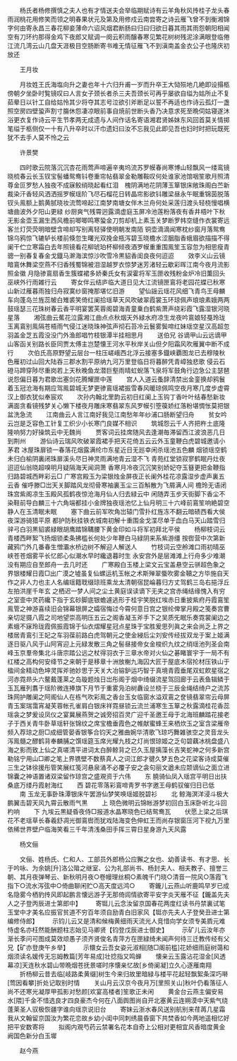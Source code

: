 <!-- { "loadSidebar": true } -->
　　杨氏者杨修撰慎之夫人也有才情送夫会举临期赋诗有云羊角秋风抟桂子龙头春雨润桃花用修笑而领之明春果状元及第及用修戍云南尝寄之诗云雁飞曾不到衡湘锦字何由寄永昌三春花柳妾薄命六诏风烟君断肠曰归曰归欲日暮其雨其雨怨朝阳相闻空有刀环约那得金鸡下夜郎又赋调一阕云积雨醸春寒见繁花树树残泥涂满眼登临倦江流几湾云山几盘天涯极目空肠断寄书难无情征雁飞不到滇南盖金衣公子也隆庆初放还

　　王月妆

　　月妆姓王氏海塩向升之妻也年十六归升甫一岁而升卒王大恸殒地几絶即设搨柩傍朝夕坐卧时覧镜叹曰人言女子颈长者杀三夫吾颈长可再乎屡欲自缢为姑所止不复茹晕日以针工自给姑怜其少将夺其志号泣欲引斧断足以誓不再适也作诗云孤灯一盏照空房四壁蛩声割寸膓休怨凄凉眼前事自焼前世断头香乃决意求死至晩伺姑寝遂沐浴更衣复作诗云平生节孝两无成遗与人间作话名寄语湘君贤姊妹东风回首莫关情掷笔缢于柩侧仅一十有八升卒时以汗巾遗妇曰汝不忘我见此即见吾也妇时时把玩既死犹不去手人莫不怜之云

　　许景樊

　　四时歌云院落沉沉杏花雨莺声啼遍辛夷坞流苏罗幙春尚寒博山轻飘风一缕鸾镜晓梳春云长玉钗宝髻蟠鸳鸯钭卷重帘帖翡翠金勒雕鞍叹何处谁家池馆咽笙歌月照清尊金叵罗愁人独夜不成寐鲛绡晓起看红泪　槐阴满地花阴薄玉箪银床敞珠阁白苎新裁染汗香轻风洒洒摇罗幙瑶阶飞尽石榴花日转晶帘影欲钭雕梁昼永午眠重锦茵脱落钗头鳯额上鹅黄腻晓妆流莺啼起江南梦南塘女伴木兰舟何处采莲归渡头轻桡慢唱横塘曲波外夕阳山更緑  纱厨爽气残霄迥露滴虚庭玉屏冷池莲粉落夜有香井梧叶下秋无影金壶玉漏生西风檐前唧唧鸣寒蛩金刀剪却机上素玉关梦断罗帏空缝作衣裳寄远客兰灯荧荧明暗壁含啼却写别离轻驿使明朝发南陌  铜壶滴滴闻寒枕纱窗月落鸳鸯锦乌鸦惊飞辘轳长楼前倏忽生曙光双挽金瓶泻碧玉晓檐水涩胭脂香蛾眉欲描描不得阑干伫立寒霜白去年照镜看花柳琥珀杯柳倾夜酒罗幙重重围鳯笙玉容忽为相思瘦青骢一别春复春金戈鐡马澣海滨惊沙吹雪冷黒貂香闺良夜何迢迢
　　效李义山云镜暗鵉休舞梁空燕不归香残蜀锦被泪湿越罗衣惊梦迷芳渚轻云歇彩晖江南今夜月流影照金徽  月隐骖鵉扇香生簇蝶裙多娇秦氏女有涙霍将军玉匣收残粉金炉冷旧薫回头巫峡外行雨雑行云
　　寄女伴云结庐临大道日见大江流镜匣鵉将老园花蝶已秋寒山新过雁暮雨独归舟寂寞纱窗掩那堪忆旧游
　　望仙謡云瑶花风细飞青鸟王母麟车向蓬岛兰旌蕊帔白雉裘笑倚红阑拾瑶草天风吹破翠霞裳玉环琼佩声琅琅素娥两两鼓瑶瑟三花珠树春云香平明宴罢芙蓉阁碧海青童乗白鹤紫萧声绕彩霞飞露湿银河晓星落
　　湘弦曲云蕉花泣露湘江曲点点秋烟天外緑水府凉生龙夜吟鵉娘轻戞玲珑玉离鵉别鳯隔苍梧雨气侵江迷晓珠神弦声彻石苔冷云鬟雾鬓啼红妹瑶空星汉高超忽羽盖金芝五霞没没门外渔郎唱竹枝银潭半挂相思月
　　送伯兄  谷谪甲山云远谪甲山客函关别路长臣同贾太傅主岂楚懐王河水平秋岸关山但夕阳霜风吹雁翼中断不成行
　　次伯氏高原野望云层台一柱压嵯峨西北浮云接塞多鐡峡覇图龙已去穆陵秋色雁初过山回大陆吞三郡水割平原纳九河万里登临日将暮醉凭青嶂独悲歌  侵云石磴马蹄穿陟尽重岗若上天秋晚鱼龙潜巨壑雨晴虹蜺落飞泉将军鼓角行边急公主瑟琶说怨偏日暮为君歌岀塞剑花腾耀匣中莲
　　宫人入道云蚤辞清禁出金銮换却鸦鬟着玉冠沧海有期应驾鳯碧城无梦更骖鵉瑶裙振雪春风暖琼佩鸣空夜月寒几度步虚霄汉上御衣犹似奉宸欢
　　次孙内翰北里韵云初日红阑上玉钩丁香叶叶结春愁新妆满面贪看镜残梦关心懒下楼夜月雕床寒翡翠东风罗幙引箜篌娇红落粉堪惆怅莫把银盆洗急流
　　江南曲云人言江南好我见江南愁年年纱浦口肠断望归舟
　　贫女吟云岂是乏容色工针复工织少小长寒门良媒不相识
　　筑城怨云千人齐把杵土底隆隆响努力好操筑云中无魏尚
　　贾客词云挂席随风去逢潮毎滞留西江波浪恶几日到荆州
　　游仙诗云瑞风吹破翠霞裙手把天花倚五云云外玉童鞭白虎碧城邀请小茅君  冰屋珠扉锁一春落花烟露满纶巾东星近日无廵幸闲杀瑶池五色麟  烟锁瑶空鹤未归白榆阴裏闭珠扉溪头尽日神灵雨满地青云湿不飞  青苑红堂锁寂寥鹤眠丹灶夜迢迢仙翁晓超嗅明月疑隔海天闻洞萧  香寒月冷夜沉沉笑别娇妃夺玉簮更把金鞭指归路碧城西畔彩云□   广寒宫殿玉为梁银烛金屏夜正长阑外桂花凉露湿步虚声裏五云香  催呼滕□岀天关脚踏风龙彻骨寒袖裏玉尘三百斛散为飞屑满人间  檐玲无语闭珠宫紫阁凉生玉殿风孤鹤夜惊沧海月仙人归去緑云中  闲随弄玉步天街脚下香尘不染鞋前导白麟三十六角端都挂小金牌独夜瑶池忆上仙月明三十六峰前鵉笙响絶碧空静人在玉清眠未眠
　　塞下曲云前军吹角岀辕门雪扑红旌冻不翻云暗碛西看大侯夜深游骑猎平原  都护防秋挂铁衣城南初解十重围金戈渫尽单于血白马天山踏雪归   骍弓白羽黒貂裘緑眼胡鹰踏锦鞲腰下黄金印如斗将军初拜北平侯
　　杨柳枝词云青楼西畔絮飞扬烟锁柔条拂槛长何处少年鞭白马緑阴来系紫游缰  按辔营中次第新藏鸦门外几番春生憎灞水桥边树不解迎人解送人
　　竹枝词云空舲滩口雨初晴巫峡苍苍烟雾平长忆郎心似潮水早时纔退暮时生  永安宫外是层滩滩上行舟多少难潮没有期应自至郎舟一去几时还
　　广寒殿白玉楼上梁文云宝盖悬空云骈超色象之界银楼耀日霞□出广漠之墟虽复仙螺运机玉帐之术斯殚翠蜃吹雾金韇之方毕施自天作之非人力也主人名编瑶籍聀缀琼班乘龙太清朝宿昆崘暮归方丈驾鹤三岛右挹浮丘左拍洪崖千年玄  之栖迟一梦人间之尘土黄庭误读谪下无夹之宫赤绳结缘愧入有穷之室壸中灵药纔下指于玄砂脚底银蟾遽逃形于桂宇笑脱红埃赤日重披紫府丹霞鵉笙鳯管之神游喜续旧会锦幕银屏之孀宿悔过今霄何意日宫之银纶俾掌月殿之笺奏宫曹亲切足摄八霞之司地望崇高明压五云之阁香凝玉斧手下之吴质旡眠乐奏霓裳阑边之素蛾不寐玲珑霞佩振霞锦于仙衣熠耀星冠点星珠于宝胜爰思列眞之来会尚乏上界之楼居青鵉引王妃之车羽葆前路白虎驾朝元之使金綅后尘刘安传经拔双龙于案上姬满逐日驱八风于山阿宵迎上元緑发散三角之髻昼接帝女金梭织九纹之绡瑶池列圣会南峰玉京羣帝集北斗唐宗踏公远之杖得羽衣于三章水帝对火仙之碁睹寰宇于一局不有红楼之高构何安绛节之来朝于是移章十洲放榭九海囚大匠于屋底木宿抡材压铁山于楹间金精动色坤灵挥斧驰妙思于天关大冶镕鈩运巧智于真境青霞垂尾双虹飮星宿之河赤霓昻头六鳌戴蓬莱之岛璇题烛日岀彤阁于烟中绮缀流星驾回廊于云表鱼辑鳞于玉瓦雁列翥于瑶阶微连捧旗下月节于重雾凫泊树纛设兰桡于三辰金绳结绮户之流苏珠网护雕阑之阿阁仙人在栋气吹彩鳯之香台玉女临窗水溢双鵉之奁镜翡翠帘云母屏青玉案瑞霭宵凝芙蓉帐孔雀肩白银床祥霓昼锁云流兰浦寒生玉箪之秋露滴桂花香蕊瑶衾之梦爰设凤仪之宴冀展燕贺之诚旁招百灵广迎千圣邀王母于北海班麟踏花接老子于西关青牛卧草瑶轩张锦纹之席宝檐垂霞色之帷献蜜蜂王来栖炊玉之室含梁雁帝频入荐琼之厨□成细管晏香银筝合钧天之雅曲婉华清歌飞琼巧舞雑骇空之灵音龙头泻鳯髓之醪鹤背奉麟脯之馔瑶筵玉席光耀九枝之灯尚恨琼姬之乏句碧藕冰桃盘盛八海之影而致上仙之真嗟清平进词太白醉鲸背之已久玉屋摛藻长吉笑蛇神之何多新宫勒铭宁用山□卿之笔上界镌壁不数蔡真人之词江郎才徤久梦五色之花梁客诗成莫催三生之钵徐援彤管笑展红笺河悬泉涌不必覆子安之衾句丽文遒未应颒谪仙之面立进锦囊之神语置诸双梁留作琼宫之盛覌资于六伟
　　东  膮骑仙凤入瑶宫平明日出扶桑底万缕丹霞射海红
　　西  碧花零落彩鵉啼靑罗书字邀王母鹤驭催归日已低
　　南  玉龙无事卧珠潭银床午罢游仙梦笑唤瑶姬脱碧衫
　　北  鲸海溟洋浸斗极大鹏翼击碧天风九霄云散雨气黒
　　上  晓色微明云锦帐游梦初回白玉床卧听北斗回杓响
　　下  九埃云黒疑昏夜侍□报道水晶寒晓色已结鸳鸯瓦
　　伏愿上梁之后琪花不老瑶草长春羲舒凋光御鵉辔而犹戏陆海变色伸虹王而尚存银窗压河下视九万里依稀世界壁户临海笑看三千年清浅桑田手挥三霄日星身游九天风露

　　杨文俪

　　文俪、姓杨氏、仁和人、工部员外郎杨公应獬之女也、幼善读书、有才思、长于吟咏、为余姚[升]洛公陹之继室、公为礼部尚书、杨封夫人、相夫教子、擅誉三朝、其月夜弹琴云、新秋明月夜○卷幔理丝桐○素魄千门晓○清音一院风○落霞飞指下○流水泻弦中○倚曲聊闲贮○高天度远鸿○
　　寄鑨儿云燕山听鹿鸣早岁已成名隐雾今栖豹抟风即起鹏言懐远游子无那倚闾情欲寄平安字炎天雁不征【鑨盖先夫人之子登丙辰进士第郎中】
　　寄铤儿云念汝留京国春花两度红读书丹禁裏试笔玉堂中才美名应振官贫道不穷百年须自励青白旧家风【铤亦先夫人子登癸丑进士第编修侍郎】
　　示钧儿云又是清和候梅黄细雨天流光人竞惜向学女须专美貭元难恃虚名亦枉然能酬题柱志始见马卿贤【钧登戊辰进士御史】
　　示矿儿云汝年亦渐长斈问可图成莫效顽愚子须齐贤俊名青萍方在匣緑绮未闻声何待三迁教传经有父兄【矿亦登庚午乡举】
　　示镮女云吾女姿元淑相[随□阁前槛]花娇细雨庭树蔼和烟须读名媛传无忘姆教篇[芳年易成]壮捻指又鸣蝉
　　懐亲云玉露沾花湿金[风透幕凉]天连秋水碧山带晩烟苍抚景嗟时序懐亲忆故[乡倚阑凝]立久心逐雁南翔
　　折杨柳云昔去临[岐路柔黄缀]树生今来归故里暗緑与楼平花起轻飘絮条深巧啭[莺因看攀]折处记取别时情
　　关山月云汉京今夜月万[里照关山]秋叶仍看落征人尚不还寒光凝厚甲孤影对愁颜[欢宴高楼者]笙歌正未闲
　　黄金台云燕主偏安易水[隈]千金不惜选良才四良豪杰今何在八面舆图尚自开北塞黄云连朔漠中天紫气绕蓬莱圣人驭极恢疆字谁向瑶京说旧台
　　寄妹云浙水春风送别航别来荏苒几星霜我从文翰留京国汝为繁花恋故乡幼小闺中同刺绣晨昏窗下共焚香如今两地遥相忆好把平安数寄将
　　拟阁内覌芍药云禁署名花本自奇上公相对更相宜风香暗度黄金阙国色新分白玉墀

　　赵今燕

